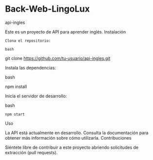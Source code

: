 # Back-Web-LingoLux

api-ingles

Este es un proyecto de API para aprender inglés.
Instalación

    Clona el repositorio:

    bash

git clone https://github.com/tu-usuario/api-ingles.git



Instala las dependencias:

bash

npm install


Inicia el servidor de desarrollo:

bash

    npm start

Uso

La API está actualmente en desarrollo. Consulta la documentación para obtener más información sobre cómo utilizarla.
Contribuciones

Siéntete libre de contribuir a este proyecto abriendo solicitudes de extracción (pull requests).

